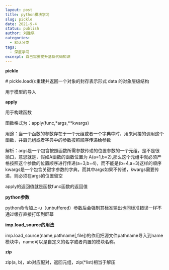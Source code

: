 ```yaml
---
layout: post
title: python模块学习
slug: pickle
date: 2021-9-4
status: publish
author: 刘胜琪
categories: 
  - 默认分类
tags: 
  - 深度学习
excerpt: 自己需要提升基础代码知识
---
```


**pickle**

\# pickle.load():重建并返回一个对象的封存表示形式 data 的对象层级结构

用于模型的导入



**apply**

用于构建函数

函数格式为：apply(func,*args,**kwargs)

用途：当一个函数的参数存在于一个元组或者一个字典中时，用来间接的调用这个函数，并肩元组或者字典中的参数按照顺序传递给参数

解析：args是一个包含按照函数所需参数传递的位置参数的一个元组，是不是很拗口，意思就是，假如A函数的函数位置为 A(a=1,b=2),那么这个元组中就必须严格按照这个参数的位置顺序进行传递(a=3,b=4)，而不能是(b=4,a=3)这样的顺序
kwargs是一个包含关键字参数的字典，而其中args如果不传递，kwargs需要传递，则必须在args的位置留空

apply的返回值就是函数func函数的返回值



**python参数**

python命令加上-u（unbuffered）参数后会强制其标准输出也同标准错误一样不通过缓存直接打印到屏幕



**imp.load_source的用法**

imp.load_source(name,pathname[,file])的作用把源文件pathname导入到name模块中，name可以是自定义的名字或者内置的模块名称。



**zip**

zip(a, b)，ab对应配对，返回元组，zip(*list)相当于解压
